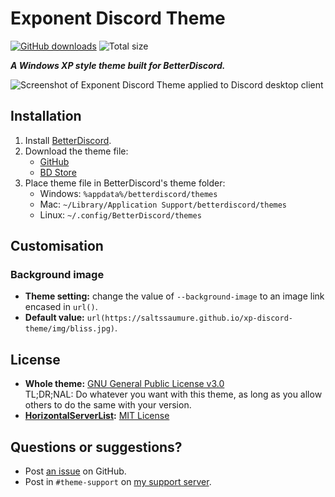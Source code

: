 # Exponent Discord Theme
[![GitHub downloads](https://img.shields.io/github/downloads/saltssaumure/xp-discord-theme/total?color=purple&label=GitHub%20downloads&style=flat-square)](https://github.com/Saltssaumure/xp-discord-theme/releases/latest "Latest release")
![Total size](https://img.shields.io/github/repo-size/saltssaumure/xp-discord-theme?style=flat-square "Total size")

***A Windows XP style theme built for BetterDiscord.***

![Screenshot of Exponent Discord Theme applied to Discord desktop client](https://user-images.githubusercontent.com/29710355/200100486-a816673f-1b8d-4739-a9c6-b8fb14bd67b5.png)

## Installation
1. Install [BetterDiscord](https://betterdiscord.app/).
2. Download the theme file:
    - [GitHub](https://github.com/Saltssaumure/xp-discord-theme/releases/latest)
    - [BD Store](https://betterdiscord.app/theme/Exponent)
3. Place theme file in BetterDiscord's theme folder:
    - Windows: `%appdata%/betterdiscord/themes`
    - Mac: `~/Library/Application Support/betterdiscord/themes`
    - Linux: `~/.config/BetterDiscord/themes`
    
## Customisation

### Background image
- **Theme setting:** change the value of `--background-image` to an image link encased in `url()`.
- **Default value:** `url(https://saltssaumure.github.io/xp-discord-theme/img/bliss.jpg)`.

## License
- **Whole theme:** [GNU General Public License v3.0](https://github.com/Saltssaumure/xp-discord-theme/blob/main/LICENSE)  
<span title="Too long; didn't read; not a lawyer">TL;DR;NAL</span>: Do whatever you want with this theme, as long as you allow others to do the same with your version.
- **[HorizontalServerList](https://github.com/DiscordStyles/HorizontalServerList):** [MIT License](https://github.com/DiscordStyles/HorizontalServerList/blob/master/LICENSE.md)

## Questions or suggestions?
- Post [an issue](https://github.com/Saltssaumure/xp-discord-theme/issues) on GitHub.
- Post in `#theme-support` on [my support server](https://discord.gg/uy8nKQVatp).
